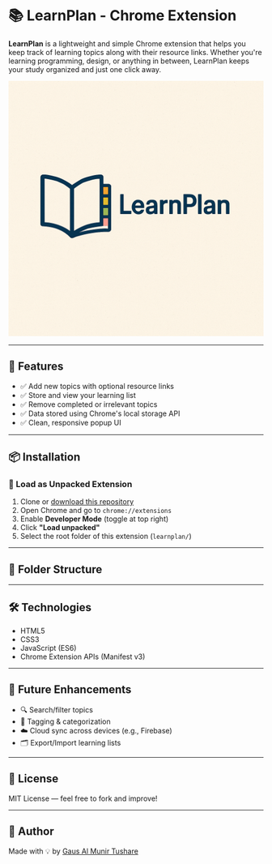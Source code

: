 # 📚 LearnPlan - Chrome Extension

**LearnPlan** is a lightweight and simple Chrome extension that helps you keep track of learning topics along with their resource links. Whether you're learning programming, design, or anything in between, LearnPlan keeps your study organized and just one click away.

![LearnPlan Logo](/public/icon.png)

---

## 🚀 Features

- ✅ Add new topics with optional resource links
- ✅ Store and view your learning list
- ✅ Remove completed or irrelevant topics
- ✅ Data stored using Chrome's local storage API
- ✅ Clean, responsive popup UI

---

## 📦 Installation

### 🔧 Load as Unpacked Extension

1. Clone or [download this repository](https://github.com/GausAlMunirTushar/LearnPlan)
2. Open Chrome and go to `chrome://extensions`
3. Enable **Developer Mode** (toggle at top right)
4. Click **"Load unpacked"**
5. Select the root folder of this extension (`learnplan/`)

---

## 📁 Folder Structure

---

## 🛠️ Technologies

- HTML5
- CSS3
- JavaScript (ES6)
- Chrome Extension APIs (Manifest v3)

---

## 🧠 Future Enhancements

- 🔍 Search/filter topics
- 📁 Tagging & categorization
- ☁️ Cloud sync across devices (e.g., Firebase)
- 🗂️ Export/Import learning lists

---

## 📃 License

MIT License — feel free to fork and improve!

---

## 🙌 Author

Made with 💡 by [Gaus Al Munir Tushare](https://github.com/GausAlMunirTushar)
